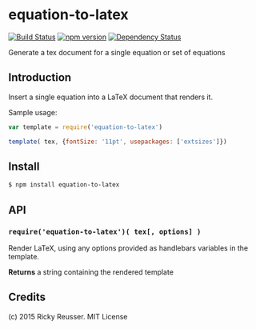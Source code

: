 # equation-to-latex

[![Build Status](https://travis-ci.org/rreusser/equation-to-latex.svg)](https://travis-ci.org/rreusser/equation-to-latex) [![npm version](https://badge.fury.io/js/equation-to-latex.svg)](http://badge.fury.io/js/equation-to-latex) [![Dependency Status](https://david-dm.org/rreusser/equation-to-latex.svg)](https://david-dm.org/rreusser/equation-to-latex)

Generate a tex document for a single equation or set of equations


## Introduction

Insert a single equation into a LaTeX document that renders it.

Sample usage:

```javascript
var template = require('equation-to-latex')

template( tex, {fontSize: '11pt', usepackages: ['extsizes']})
```


## Install

```sh
$ npm install equation-to-latex
```


## API

### `require('equation-to-latex')( tex[, options] )`
Render LaTeX, using any options provided as handlebars variables in the template.

**Returns** a string containing the rendered template


## Credits

(c) 2015 Ricky Reusser. MIT License

